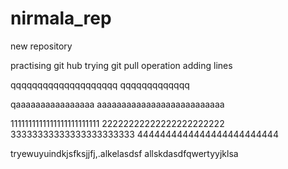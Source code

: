 # nirmala_rep
new repository

practising git hub
trying git pull operation
adding lines



qqqqqqqqqqqqqqqqqqqq
qqqqqqqqqqqqq

qaaaaaaaaaaaaaaaa
aaaaaaaaaaaaaaaaaaaaaaaaaa



1111111111111111111111111
22222222222222222222222
33333333333333333333333
4444444444444444444444444







tryewuyuindkjsfksjjfj,.alkelasdsf allskdasdfqwertyyjklsa
